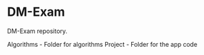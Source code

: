 # DM-Exam
DM-Exam repository. 

Algorithms - Folder for algorithms
Project - Folder for the app code
